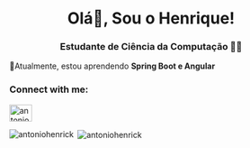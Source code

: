 <h1 align="center">Olá👋, Sou o Henrique!</h1>
<h3 align="center">Estudante de Ciência da Computação 👨‍💻</h3>

🌱Atualmente, estou aprendendo **Spring Boot e Angular**

<h3 align="left">Connect with me:</h3>
<p align="left">
<a href="https://www.linkedin.com/in/antonio-henrique-cc/" target="blank"><img align="center" src="https://raw.githubusercontent.com/rahuldkjain/github-profile-readme-generator/master/src/images/icons/Social/linked-in-alt.svg" alt="antonio henrique" height="30" width="40" /></a>
</p>

<p><img align="left" src="https://github-readme-stats.vercel.app/api/top-langs?username=antoniohenrick&show_icons=true&theme=dracula&locale=en&layout=compact" alt="antoniohenrick" /></p>

<p>&nbsp;<img align="center" src="https://github-readme-stats.vercel.app/api?username=antoniohenrick&show_icons=true&theme=dracula&locale=en" alt="antoniohenrick" /></p>

